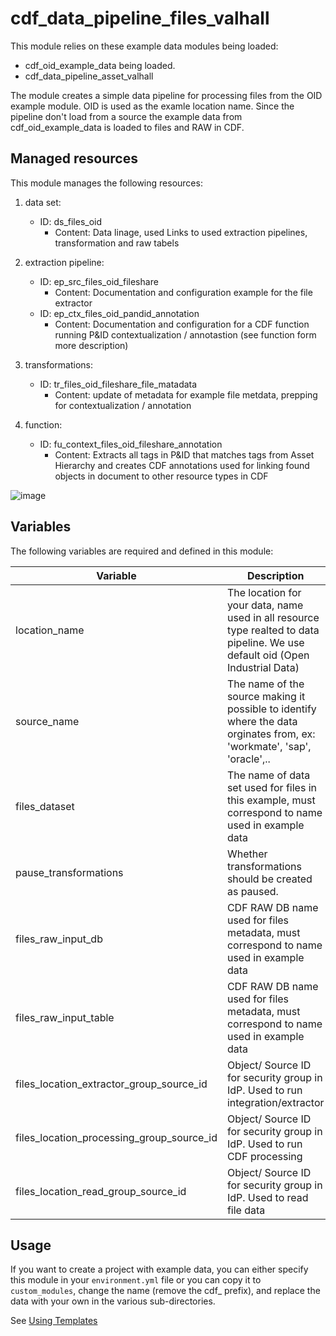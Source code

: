 # cdf_data_pipeline_files_valhall

This module relies on these example data modules being loaded:
- cdf_oid_example_data being loaded.
- cdf_data_pipeline_asset_valhall

The module creates a simple data pipeline for processing files from the OID example module. OID is used as the examle location name.
Since the pipeline don't load from a source the example data from cdf_oid_example_data is loaded to files and RAW in CDF.



## Managed resources

This module manages the following resources:

1. data set:
   - ID: ds_files_oid
     - Content: Data linage, used Links to used extraction pipelines, transformation and raw tabels

2. extraction pipeline:
   - ID: ep_src_files_oid_fileshare
     - Content: Documentation and configuration example for the file extractor
   - ID: ep_ctx_files_oid_pandid_annotation
     - Content: Documentation and configuration for a CDF function running P&ID contextualization / annotastion (see function form more description)

3. transformations:
   - ID: tr_files_oid_fileshare_file_matadata
     - Content: update of metadata for example file metdata, prepping for contextualization / annotation

4. function:
   - ID: fu_context_files_oid_fileshare_annotation
     - Content: Extracts all tags in P&ID that matches tags from Asset Hierarchy and creates CDF annotations used for linking found objects in document to other resource types in CDF

![image](https://github.com/cognitedata/cdf-project-templates/assets/31886431/32c5d53f-5fdb-44a8-9362-35e8152b83e3)


## Variables

The following variables are required and defined in this module:

| Variable | Description |
|----------|-------------|
| location_name | The location for your data, name used in all resource type realted to data pipeline. We use default oid (Open Industrial Data) |
| source_name | The name of the source making it possible to identify where the data orginates from, ex: 'workmate', 'sap', 'oracle',..|
| files_dataset | The name of data set used for files in this example, must correspond to name used in example data|
| pause_transformations | Whether transformations should be created as paused.        |
| files_raw_input_db | CDF RAW DB name used for files metadata, must correspond to name used in example data|
| files_raw_input_table | CDF RAW DB name used for files metadata, must correspond to name used in example data|
| files_location_extractor_group_source_id | Object/ Source ID for security group in IdP. Used to run integration/extractor|
| files_location_processing_group_source_id | Object/ Source ID for security group in IdP. Used to run CDF processing|
| files_location_read_group_source_id | Object/ Source ID for security group in IdP. Used to read file data|

## Usage

If you want to create a project with example data, you can either specify this module in your `environment.yml` file or
you can copy it to `custom_modules`, change the name (remove the cdf_ prefix), and replace the data with your own in the
various sub-directories.

See [Using Templates](https://developer.cognite.com/sdks/toolkit/templates)

